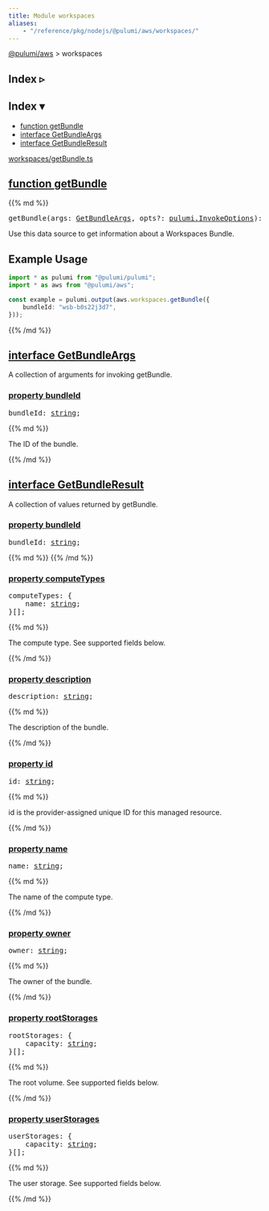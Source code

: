 ```yaml
---
title: Module workspaces
aliases:
    - "/reference/pkg/nodejs/@pulumi/aws/workspaces/"
---
```


<!-- WARNING: this page was generated by a tool. Do not edit it by hand. -->
<!-- To change it, please see https://github.com/pulumi/docs/tree/master/tools/tscdocgen. -->

<a href="../">@pulumi/aws</a> &gt; workspaces

<div class="toggleVisible">
<div class="collapsed">
<h2 class="pdoc-module-header toggleButton" title="Click to show Index">Index ▹</h2>
</div>
<div class="expanded">
<h2 class="pdoc-module-header toggleButton" title="Click to hide Index">Index ▾</h2>
<div class="pdoc-module-contents">
<ul>
<li><a href="#getBundle">function getBundle</a></li>
<li><a href="#GetBundleArgs">interface GetBundleArgs</a></li>
<li><a href="#GetBundleResult">interface GetBundleResult</a></li>
</ul>

<a href="https://github.com/pulumi/pulumi-aws/blob/4587f51e21d4082d41ef2a51683fba5eef224c5b/sdk/nodejs/workspaces/getBundle.ts">workspaces/getBundle.ts</a> 
</div>
</div>
</div>


<h2 class="pdoc-module-header" id="getBundle">
<a class="pdoc-member-name" href="https://github.com/pulumi/pulumi-aws/blob/4587f51e21d4082d41ef2a51683fba5eef224c5b/sdk/nodejs/workspaces/getBundle.ts#L21">function <b>getBundle</b></a>
</h2>
<div class="pdoc-module-contents">
{{% md %}}

<pre class="highlight"><span class='kd'></span>getBundle(args: <a href='#GetBundleArgs'>GetBundleArgs</a>, opts?: <a href='https://pulumi.io/reference/pkg/nodejs/@pulumi/pulumi/#InvokeOptions'>pulumi.InvokeOptions</a>): <a href='https://developer.mozilla.org/en-US/docs/Web/JavaScript/Reference/Global_Objects/Promise'>Promise</a>&lt;<a href='#GetBundleResult'>GetBundleResult</a>&gt;</pre>


Use this data source to get information about a Workspaces Bundle.

## Example Usage

```typescript
import * as pulumi from "@pulumi/pulumi";
import * as aws from "@pulumi/aws";

const example = pulumi.output(aws.workspaces.getBundle({
    bundleId: "wsb-b0s22j3d7",
}));
```

{{% /md %}}
</div>
<h2 class="pdoc-module-header" id="GetBundleArgs">
<a class="pdoc-member-name" href="https://github.com/pulumi/pulumi-aws/blob/4587f51e21d4082d41ef2a51683fba5eef224c5b/sdk/nodejs/workspaces/getBundle.ts#L37">interface <b>GetBundleArgs</b></a>
</h2>
<div class="pdoc-module-contents">

A collection of arguments for invoking getBundle.

<h3 class="pdoc-member-header" id="GetBundleArgs-bundleId">
<a class="pdoc-child-name" href="https://github.com/pulumi/pulumi-aws/blob/4587f51e21d4082d41ef2a51683fba5eef224c5b/sdk/nodejs/workspaces/getBundle.ts#L41">property <b>bundleId</b></a>
</h3>
<div class="pdoc-member-contents">
<pre class="highlight"><span class='kd'></span>bundleId: <span class='kd'><a href='https://developer.mozilla.org/en-US/docs/Web/JavaScript/Reference/Global_Objects/String'>string</a></span>;</pre>
{{% md %}}

The ID of the bundle.

{{% /md %}}
</div>
</div>
<h2 class="pdoc-module-header" id="GetBundleResult">
<a class="pdoc-member-name" href="https://github.com/pulumi/pulumi-aws/blob/4587f51e21d4082d41ef2a51683fba5eef224c5b/sdk/nodejs/workspaces/getBundle.ts#L47">interface <b>GetBundleResult</b></a>
</h2>
<div class="pdoc-module-contents">

A collection of values returned by getBundle.

<h3 class="pdoc-member-header" id="GetBundleResult-bundleId">
<a class="pdoc-child-name" href="https://github.com/pulumi/pulumi-aws/blob/4587f51e21d4082d41ef2a51683fba5eef224c5b/sdk/nodejs/workspaces/getBundle.ts#L48">property <b>bundleId</b></a>
</h3>
<div class="pdoc-member-contents">
<pre class="highlight"><span class='kd'></span>bundleId: <span class='kd'><a href='https://developer.mozilla.org/en-US/docs/Web/JavaScript/Reference/Global_Objects/String'>string</a></span>;</pre>
{{% md %}}
{{% /md %}}
</div>
<h3 class="pdoc-member-header" id="GetBundleResult-computeTypes">
<a class="pdoc-child-name" href="https://github.com/pulumi/pulumi-aws/blob/4587f51e21d4082d41ef2a51683fba5eef224c5b/sdk/nodejs/workspaces/getBundle.ts#L52">property <b>computeTypes</b></a>
</h3>
<div class="pdoc-member-contents">
<pre class="highlight"><span class='kd'></span>computeTypes: {
    name: <span class='kd'><a href='https://developer.mozilla.org/en-US/docs/Web/JavaScript/Reference/Global_Objects/String'>string</a></span>;
}[];</pre>
{{% md %}}

The compute type. See supported fields below.

{{% /md %}}
</div>
<h3 class="pdoc-member-header" id="GetBundleResult-description">
<a class="pdoc-child-name" href="https://github.com/pulumi/pulumi-aws/blob/4587f51e21d4082d41ef2a51683fba5eef224c5b/sdk/nodejs/workspaces/getBundle.ts#L56">property <b>description</b></a>
</h3>
<div class="pdoc-member-contents">
<pre class="highlight"><span class='kd'></span>description: <span class='kd'><a href='https://developer.mozilla.org/en-US/docs/Web/JavaScript/Reference/Global_Objects/String'>string</a></span>;</pre>
{{% md %}}

The description of the bundle.

{{% /md %}}
</div>
<h3 class="pdoc-member-header" id="GetBundleResult-id">
<a class="pdoc-child-name" href="https://github.com/pulumi/pulumi-aws/blob/4587f51e21d4082d41ef2a51683fba5eef224c5b/sdk/nodejs/workspaces/getBundle.ts#L76">property <b>id</b></a>
</h3>
<div class="pdoc-member-contents">
<pre class="highlight"><span class='kd'></span>id: <span class='kd'><a href='https://developer.mozilla.org/en-US/docs/Web/JavaScript/Reference/Global_Objects/String'>string</a></span>;</pre>
{{% md %}}

id is the provider-assigned unique ID for this managed resource.

{{% /md %}}
</div>
<h3 class="pdoc-member-header" id="GetBundleResult-name">
<a class="pdoc-child-name" href="https://github.com/pulumi/pulumi-aws/blob/4587f51e21d4082d41ef2a51683fba5eef224c5b/sdk/nodejs/workspaces/getBundle.ts#L60">property <b>name</b></a>
</h3>
<div class="pdoc-member-contents">
<pre class="highlight"><span class='kd'></span>name: <span class='kd'><a href='https://developer.mozilla.org/en-US/docs/Web/JavaScript/Reference/Global_Objects/String'>string</a></span>;</pre>
{{% md %}}

The name of the compute type.

{{% /md %}}
</div>
<h3 class="pdoc-member-header" id="GetBundleResult-owner">
<a class="pdoc-child-name" href="https://github.com/pulumi/pulumi-aws/blob/4587f51e21d4082d41ef2a51683fba5eef224c5b/sdk/nodejs/workspaces/getBundle.ts#L64">property <b>owner</b></a>
</h3>
<div class="pdoc-member-contents">
<pre class="highlight"><span class='kd'></span>owner: <span class='kd'><a href='https://developer.mozilla.org/en-US/docs/Web/JavaScript/Reference/Global_Objects/String'>string</a></span>;</pre>
{{% md %}}

The owner of the bundle.

{{% /md %}}
</div>
<h3 class="pdoc-member-header" id="GetBundleResult-rootStorages">
<a class="pdoc-child-name" href="https://github.com/pulumi/pulumi-aws/blob/4587f51e21d4082d41ef2a51683fba5eef224c5b/sdk/nodejs/workspaces/getBundle.ts#L68">property <b>rootStorages</b></a>
</h3>
<div class="pdoc-member-contents">
<pre class="highlight"><span class='kd'></span>rootStorages: {
    capacity: <span class='kd'><a href='https://developer.mozilla.org/en-US/docs/Web/JavaScript/Reference/Global_Objects/String'>string</a></span>;
}[];</pre>
{{% md %}}

The root volume. See supported fields below.

{{% /md %}}
</div>
<h3 class="pdoc-member-header" id="GetBundleResult-userStorages">
<a class="pdoc-child-name" href="https://github.com/pulumi/pulumi-aws/blob/4587f51e21d4082d41ef2a51683fba5eef224c5b/sdk/nodejs/workspaces/getBundle.ts#L72">property <b>userStorages</b></a>
</h3>
<div class="pdoc-member-contents">
<pre class="highlight"><span class='kd'></span>userStorages: {
    capacity: <span class='kd'><a href='https://developer.mozilla.org/en-US/docs/Web/JavaScript/Reference/Global_Objects/String'>string</a></span>;
}[];</pre>
{{% md %}}

The user storage. See supported fields below.

{{% /md %}}
</div>
</div>
